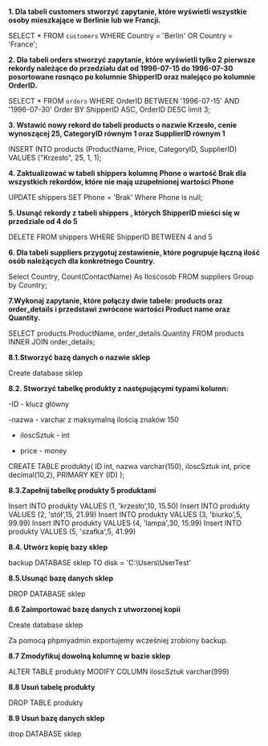 **1. Dla tabeli customers stworzyć zapytanie, które wyświetli wszystkie osoby mieszkające w Berlinie lub we Francji.**

SELECT * FROM `customers` WHERE Country = 'Berlin' OR Country = 'France';

**2. Dla tabeli orders stworzyć zapytanie, które wyświetli tylko 2 pierwsze rekordy należące do przedziału dat od 1996-07-15 do  1996-07-30 posortowane rosnąco po kolumnie ShipperID oraz malejąco po kolumnie OrderID.**

SELECT * FROM `orders` WHERE OrderID BETWEEN '1996-07-15' AND '1996-07-30' Order BY ShipperID ASC, OrderID DESC limit 3;

**3. Wstawić nowy rekord do tabeli products o nazwie Krzesło, cenie wynoszącej 25, CategoryID równym 1 oraz SupplierID równym 1**

INSERT INTO products (ProductName, Price, CategoryID, SupplierID) VALUES ("Krzesło", 25, 1, 1);

**4. Zaktualizować w tabeli shippers kolumnę Phone o wartość Brak dla wszystkich rekordów, które nie mają uzupełnionej wartości Phone** 

UPDATE shippers SET Phone = 'Brak' Where Phone is null;

**5. Usunąć rekordy z tabeli shippers , których ShipperID mieści się w przedziale od 4 do 5**

DELETE FROM shippers WHERE ShipperID BETWEEN 4 and 5

**6. Dla tabeli suppliers przygotuj zestawienie, które pogrupuje łączną ilość osób należących dla konkretnego Country.**

Select Country, Count(ContactName) As Ilośćosób FROM suppliers Group by Country;

**7.Wykonaj zapytanie, które połączy dwie tabele: products oraz order_details i przedstawi zwrócone wartości Product name oraz Quantity.**

SELECT products.ProductName, order_details.Quantity FROM products INNER JOIN order_details;

**8.1.Stworzyć bazę danych o nazwie sklep**

Create database sklep

**8.2. Stworzyć tabelkę produkty z następującymi typami kolumn:**

-ID - klucz główny

-nazwa - varchar z maksymalną ilością znaków 150

- iloscSztuk - int

- price - money


CREATE TABLE produkty(
    ID int,
    nazwa varchar(150),
    iloscSztuk int,
    price decimal(10,2),
    PRIMARY KEY (ID)
);

**8.3.Zapełnij tabelkę produkty 5 produktami**

Insert INTO produkty VALUES (1, 'krzesło',10, 15.50)
Insert INTO produkty VALUES (2, 'stół',15, 21.99)
Insert INTO produkty VALUES (3, 'biurko',5, 99.99)
Insert INTO produkty VALUES (4, 'lampa',30, 15.99)
Insert INTO produkty VALUES (5, 'szafka',5, 41.99)

**8.4. Utwórz kopię bazy sklep**

backup DATABASE sklep
TO disk = 'C:\Users\UserTest'

**8.5.Usunąć bazę danych sklep**

DROP DATABASE sklep

**8.6 Zaimportować bazę danych z utworzonej kopii**

Create database sklep

Za pomocą phpmyadmin exportujemy wcześniej zrobiony backup.

**8.7 Zmodyfikuj dowolną kolumnę w bazie sklep**

ALTER TABLE produkty MODIFY COLUMN iloscSztuk varchar(999)

**8.8 Usuń tabelę produkty**

DROP TABLE produkty

**8.9 Usuń bazę danych sklep**

drop DATABASE sklep
